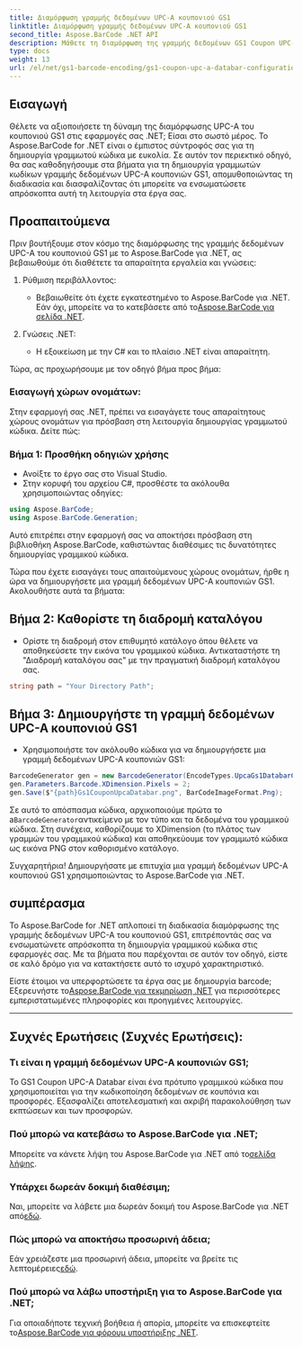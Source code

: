 ```yaml
---
title: Διαμόρφωση γραμμής δεδομένων UPC-A κουπονιού GS1
linktitle: Διαμόρφωση γραμμής δεδομένων UPC-A κουπονιού GS1
second_title: Aspose.BarCode .NET API
description: Μάθετε τη διαμόρφωση της γραμμής δεδομένων GS1 Coupon UPC-A με το Aspose.BarCode για .NET. Δημιουργήστε γραμμικούς κώδικες εύκολα. Ξεκινήστε τώρα!
type: docs
weight: 13
url: /el/net/gs1-barcode-encoding/gs1-coupon-upc-a-databar-configuration/
---
```


## Εισαγωγή

Θέλετε να αξιοποιήσετε τη δύναμη της διαμόρφωσης UPC-A του κουπονιού GS1 στις εφαρμογές σας .NET; Είσαι στο σωστό μέρος. Το Aspose.BarCode for .NET είναι ο έμπιστος σύντροφός σας για τη δημιουργία γραμμωτού κώδικα με ευκολία. Σε αυτόν τον περιεκτικό οδηγό, θα σας καθοδηγήσουμε στα βήματα για τη δημιουργία γραμμωτών κωδίκων γραμμής δεδομένων UPC-A κουπονιών GS1, απομυθοποιώντας τη διαδικασία και διασφαλίζοντας ότι μπορείτε να ενσωματώσετε απρόσκοπτα αυτή τη λειτουργία στα έργα σας.

## Προαπαιτούμενα

Πριν βουτήξουμε στον κόσμο της διαμόρφωσης της γραμμής δεδομένων UPC-A του κουπονιού GS1 με το Aspose.BarCode για .NET, ας βεβαιωθούμε ότι διαθέτετε τα απαραίτητα εργαλεία και γνώσεις:

1. Ρύθμιση περιβάλλοντος:
   -  Βεβαιωθείτε ότι έχετε εγκατεστημένο το Aspose.BarCode για .NET. Εάν όχι, μπορείτε να το κατεβάσετε από το[Aspose.BarCode για σελίδα .NET](https://releases.aspose.com/barcode/net/).

2. Γνώσεις .NET:
   - Η εξοικείωση με την C# και το πλαίσιο .NET είναι απαραίτητη.

Τώρα, ας προχωρήσουμε με τον οδηγό βήμα προς βήμα:

### Εισαγωγή χώρων ονομάτων:

Στην εφαρμογή σας .NET, πρέπει να εισαγάγετε τους απαραίτητους χώρους ονομάτων για πρόσβαση στη λειτουργία δημιουργίας γραμμωτού κώδικα. Δείτε πώς:

### Βήμα 1: Προσθήκη οδηγιών χρήσης
- Ανοίξτε το έργο σας στο Visual Studio.
- Στην κορυφή του αρχείου C#, προσθέστε τα ακόλουθα χρησιμοποιώντας οδηγίες:

```csharp
using Aspose.BarCode;
using Aspose.BarCode.Generation;
```

Αυτό επιτρέπει στην εφαρμογή σας να αποκτήσει πρόσβαση στη βιβλιοθήκη Aspose.BarCode, καθιστώντας διαθέσιμες τις δυνατότητες δημιουργίας γραμμικού κώδικα.

Τώρα που έχετε εισαγάγει τους απαιτούμενους χώρους ονομάτων, ήρθε η ώρα να δημιουργήσετε μια γραμμή δεδομένων UPC-A κουπονιών GS1. Ακολουθήστε αυτά τα βήματα:

## Βήμα 2: Καθορίστε τη διαδρομή καταλόγου
- Ορίστε τη διαδρομή στον επιθυμητό κατάλογο όπου θέλετε να αποθηκεύσετε την εικόνα του γραμμικού κώδικα. Αντικαταστήστε τη "Διαδρομή καταλόγου σας" με την πραγματική διαδρομή καταλόγου σας.

```csharp
string path = "Your Directory Path";
```

## Βήμα 3: Δημιουργήστε τη γραμμή δεδομένων UPC-A κουπονιού GS1
- Χρησιμοποιήστε τον ακόλουθο κώδικα για να δημιουργήσετε μια γραμμή δεδομένων UPC-A κουπονιών GS1:

```csharp
BarcodeGenerator gen = new BarcodeGenerator(EncodeTypes.UpcaGs1DatabarCoupon, "123456789012(8110)ASPOSE");
gen.Parameters.Barcode.XDimension.Pixels = 2;
gen.Save($"{path}Gs1CouponUpcaDatabar.png", BarCodeImageFormat.Png);
```

 Σε αυτό το απόσπασμα κώδικα, αρχικοποιούμε πρώτα το a`BarcodeGenerator`αντικείμενο με τον τύπο και τα δεδομένα του γραμμικού κώδικα. Στη συνέχεια, καθορίζουμε το XDimension (το πλάτος των γραμμών του γραμμικού κώδικα) και αποθηκεύουμε τον γραμμωτό κώδικα ως εικόνα PNG στον καθορισμένο κατάλογο.

Συγχαρητήρια! Δημιουργήσατε με επιτυχία μια γραμμή δεδομένων UPC-A κουπονιού GS1 χρησιμοποιώντας το Aspose.BarCode για .NET.

## συμπέρασμα

Το Aspose.BarCode for .NET απλοποιεί τη διαδικασία διαμόρφωσης της γραμμής δεδομένων UPC-A του κουπονιού GS1, επιτρέποντάς σας να ενσωματώνετε απρόσκοπτα τη δημιουργία γραμμικού κώδικα στις εφαρμογές σας. Με τα βήματα που παρέχονται σε αυτόν τον οδηγό, είστε σε καλό δρόμο για να κατακτήσετε αυτό το ισχυρό χαρακτηριστικό.

 Είστε έτοιμοι να υπερφορτώσετε τα έργα σας με δημιουργία barcode; Εξερευνήστε το[Aspose.BarCode για τεκμηρίωση .NET](https://reference.aspose.com/barcode/net/) για περισσότερες εμπεριστατωμένες πληροφορίες και προηγμένες λειτουργίες.

---

## Συχνές Ερωτήσεις (Συχνές Ερωτήσεις):

### Τι είναι η γραμμή δεδομένων UPC-A κουπονιών GS1;
Το GS1 Coupon UPC-A Databar είναι ένα πρότυπο γραμμικού κώδικα που χρησιμοποιείται για την κωδικοποίηση δεδομένων σε κουπόνια και προσφορές. Εξασφαλίζει αποτελεσματική και ακριβή παρακολούθηση των εκπτώσεων και των προσφορών.

### Πού μπορώ να κατεβάσω το Aspose.BarCode για .NET;
Μπορείτε να κάνετε λήψη του Aspose.BarCode για .NET από το[σελίδα λήψης](https://releases.aspose.com/barcode/net/).

### Υπάρχει δωρεάν δοκιμή διαθέσιμη;
 Ναι, μπορείτε να λάβετε μια δωρεάν δοκιμή του Aspose.BarCode για .NET από[εδώ](https://releases.aspose.com/).

### Πώς μπορώ να αποκτήσω προσωρινή άδεια;
 Εάν χρειάζεστε μια προσωρινή άδεια, μπορείτε να βρείτε τις λεπτομέρειες[εδώ](https://purchase.aspose.com/temporary-license/).

### Πού μπορώ να λάβω υποστήριξη για το Aspose.BarCode για .NET;
 Για οποιαδήποτε τεχνική βοήθεια ή απορία, μπορείτε να επισκεφτείτε το[Aspose.BarCode για φόρουμ υποστήριξης .NET](https://forum.aspose.com/c/barcode/13).

